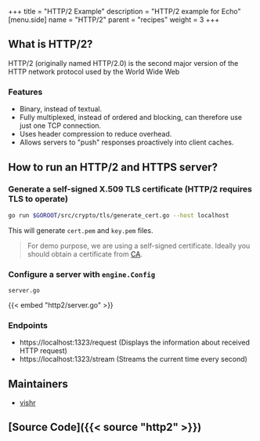 +++
title = "HTTP/2 Example"
description = "HTTP/2 example for Echo"
[menu.side]
  name = "HTTP/2"
  parent = "recipes"
  weight = 3
+++

## What is HTTP/2?

HTTP/2 (originally named HTTP/2.0) is the second major version of the HTTP network
protocol used by the World Wide Web

### Features

- Binary, instead of textual.
- Fully multiplexed, instead of ordered and blocking, can therefore use just one TCP connection.
- Uses header compression to reduce overhead.
- Allows servers to "push" responses proactively into client caches.

## How to run an HTTP/2 and HTTPS server?

### Generate a self-signed X.509 TLS certificate (HTTP/2 requires TLS to operate)

```sh
go run $GOROOT/src/crypto/tls/generate_cert.go --host localhost
```

This will generate `cert.pem` and `key.pem` files.

> For demo purpose, we are using a self-signed certificate. Ideally you should obtain
a certificate from [CA](https://en.wikipedia.org/wiki/Certificate_authority).

### Configure a server with `engine.Config`

`server.go`

{{< embed "http2/server.go" >}}

### Endpoints

- https://localhost:1323/request (Displays the information about received HTTP request)
- https://localhost:1323/stream (Streams the current time every second)

## Maintainers

- [vishr](https://github.com/vishr)

## [Source Code]({{< source "http2" >}})
